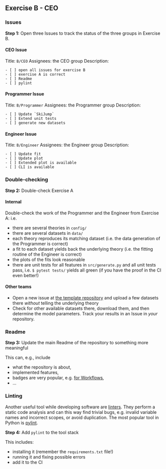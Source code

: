 ## Exercise B - CEO

### Issues

**Step 1:** Open three Issues to track the status of the three groups in Exercise B.

#### CEO Issue

Title: `B/CEO`
Assignees: the CEO group
Description:

```
- [ ] open all issues for exercise B
- [ ] exercise A is correct
- [ ] Readme
- [ ] pylint
```

#### Programmer Issue

Title: `B/Programmer`
Assignees: the Programmer group
Description:

```
- [ ] Update `SkiJump`
- [ ] Extend unit tests
- [ ] generate new datasets
```

#### Engineer Issue

Title: `B/Engineer`
Assignees: the Engineer group
Description:

```
- [ ] Update fit
- [ ] Update plot
- [ ] Extended plot is available
- [ ] CLI is available
```

### Double-checking

**Step 2:** Double-check Exercise A

#### Internal

Double-check the work of the Programmer and the Engineer from Exercise A: i.e.

- there are several theories in `config/`
- there are several datasets in `data/`
- each theory reproduces its matching dataset (i.e. the data generation of the Programmer is correct)
- a fit to each dataset yields back the underlying theory (i.e. the fitting routine of the Engineer is correct)
- the plots of the fits look reasonable
- there are unit tests for all features in `src/generate.py` and all unit tests pass,
  i.e. `$ pytest tests/` yields all green (if you have the proof in the CI even better!)

#### Other teams

- Open a new issue at [the template repository](https://github.com/felixhekhorn/topi-git-template/issues) and upload
  a few datasets there _without_ telling the underlying theory
- Check for other available datasets there, download them, and then determine the model parameters.
  Track your results in an Issue in _your_ repository.

### Readme

**Step 3:** Update the main Readme of the repository to something more meaningful

This can, e.g., include

- what the repository is about,
- implemented features,
- badges are very popular, e.g. [for Workflows](https://docs.github.com/en/actions/monitoring-and-troubleshooting-workflows/monitoring-workflows/adding-a-workflow-status-badge),
- ...

### Linting

Another useful tool while developing software are [linters](<https://en.wikipedia.org/wiki/Lint_(software)>).
They perform a static code analysis and can this way find trivial bugs, e.g. invalid variable names and incorrect scopes,
or avoid duplication. The most popular tool in Python is [pylint](https://www.pylint.org/).

**Step 4:** Add `pylint` to the tool stack

This includes:

- installing it (remember the `requirements.txt` file!)
- running it and fixing possible errors
- add it to the CI
